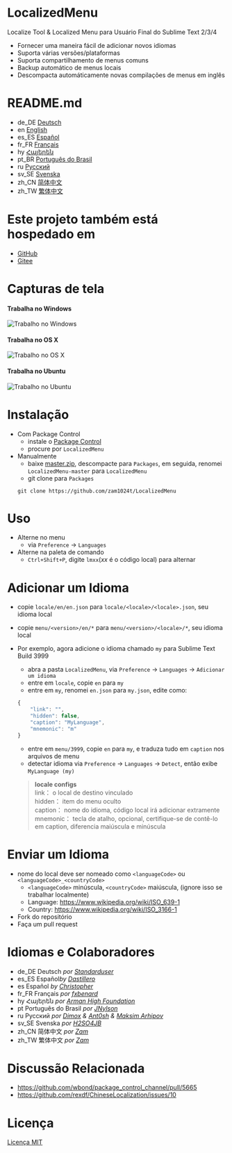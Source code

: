 # LocalizedMenu
Localize Tool & Localized Menu para Usuário Final do Sublime Text 2/3/4

- Fornecer uma maneira fácil de adicionar novos idiomas
- Suporta várias versões/plataformas
- Suporta compartilhamento de menus comuns
- Backup automático de menus locais
- Descompacta automáticamente novas compilações de menus em inglês

# README.md
- de_DE [Deutsch](readme/README.de_DE.md)
- en [English](README.md)
- es_ES [Español](readme/README.es_ES.md)
- fr_FR [Français](readme/README.fr_FR.md)
- hy [Հայերեն](readme/README.hy.md)
- pt_BR [Português do Brasil](readme/README.pt_BR.md)
- ru [Русский](readme/README.ru.md)
- sv_SE [Svenska](readme/README.sv_SE.md)
- zh_CN [简体中文](readme/README.zh_CN.md)
- zh_TW [繁体中文](readme/README.zh_TW.md)

# Este projeto também está hospedado em
- [GitHub](https://github.com/zam1024t/LocalizedMenu)
- [Gitee](https://gitee.com/zam1024t/LocalizedMenu)

# Capturas de tela
#### Trabalha no Windows
![Trabalho no Windows](https://raw.githubusercontent.com/zam1024t/LocalizedMenu/shots/shots/LocalizedMenu_win.gif)
#### Trabalha no OS X
![Trabalho no OS X](https://raw.githubusercontent.com/zam1024t/LocalizedMenu/shots/shots/LocalizedMenu_osx.gif)
#### Trabalha no Ubuntu
![Trabalho no Ubuntu](https://raw.githubusercontent.com/zam1024t/LocalizedMenu/shots/shots/LocalizedMenu_linux.gif)

# Instalação
- Com Package Control
	- instale o [Package Control](https://packagecontrol.io/installation)
	- procure por `LocalizedMenu`
- Manualmente
	- baixe [master.zip](https://github.com/zam1024t/LocalizedMenu/archive/master.zip), descompacte para `Packages`, em seguida, renomei `LocalizedMenu-master` para `LocalizedMenu`
	- git clone para `Packages`
	```
	git clone https://github.com/zam1024t/LocalizedMenu
	```

# Uso
- Alterne no menu
	- via `Preference` -> `Languages`
- Alterne na paleta de comando
	- `Ctrl+Shift+P`, digite `lmxx`(*xx* é o código local) para alternar

# Adicionar um Idioma
- copie `locale/en/en.json` para `locale/<locale>/<locale>.json`, seu idioma local
- copie `menu/<version>/en/*` para `menu/<version>/<locale>/*`, seu idioma local
- Por exemplo, agora adicione o idioma chamado `my` para Sublime Text Build 3999
	- abra a pasta `LocalizedMenu`, via `Preference` -> `Languages` -> `Adicionar um idioma`
	- entre em `locale`, copie `en` para `my`
	- entre em `my`, renomei `en.json` para `my.json`, edite como:

	```JavaScript
	{
		"link": "",
		"hidden": false,
		"caption": "MyLanguage",
		"mnemonic": "m"
	}
	```

	- entre em `menu/3999`, copie `en` para `my`, e traduza tudo em `caption` nos arquivos de menu
	- detectar idioma via `Preference` -> `Languages` -> `Detect`, então exibe `MyLanguage (my)`

	> **locale configs**<br>
	> link： o local de destino vinculado<br>
	> hidden： item do menu oculto<br>
	> caption： nome do idioma, código local irá adicionar extramente<br>
	> mnemonic： tecla de atalho, opcional, certifique-se de contê-lo em caption, diferencia maiúscula e minúscula

# Enviar um Idioma
- nome do local deve ser nomeado como `<languageCode>` ou `<languageCode>_<countryCode>`
	- `<languageCode>` minúscula, `<countryCode>` maiúscula, (ignore isso se trabalhar localmente)
	- Language: https://www.wikipedia.org/wiki/ISO_639-1
	- Country: https://www.wikipedia.org/wiki/ISO_3166-1
- Fork do repositório
- Faça um pull request

# Idiomas e Colaboradores
- de_DE Deutsch *por [Standarduser](https://github.com/Standarduser)*
- es_ES Español*by [Dastillero](https://github.com/dap39)*
- es Español *by [Christopher](https://t.me/Azriel_7589)*
- fr_FR Français *por [fxbenard](https://github.com/fxbenard)*
- hy Հայերեն *por [Arman High Foundation](https://github.com/ArmanHigh)*
- pt Português do Brasil *por [JNylson](https://github.com/jnylson)*
- ru Русский *por [Dimox](http://dimox.name) & [Ant0sh](https://github.com/Ant0sh) & [Maksim Arhipov](https://github.com/OSPanel)*
- sv_SE Svenska *por [H2SO4JB](https://github.com/H2SO4JB)*
- zh_CN 简体中文 *por [Zam](https://github.com/zam1024t)*
- zh_TW 繁体中文 *por [Zam](https://github.com/zam1024t)*

# Discussão Relacionada
- https://github.com/wbond/package_control_channel/pull/5665
- https://github.com/rexdf/ChineseLocalization/issues/10

# Licença
[Licença MIT](LICENSE)
